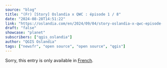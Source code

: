 ```yaml
---
source: "blog"
title: "(Fr) [Story] Oslandia x QWC : épisode 1 / 8"
date: "2024-08-28T14:51:22"
link: "https://oslandia.com/en/2024/09/04/story-oslandia-x-qwc-episode-1-8/"
draft: "false"
showcase: "planet"
subscribers: ["qgis_oslandia"]
author: "QGIS Oslandia"
tags: ["newsfr", "open source", "open source", "qgis"]
---
```


<p class="qtranxs-available-languages-message qtranxs-available-languages-message-en">Sorry, this entry is only available in <a class="qtranxs-available-language-link qtranxs-available-language-link-fr" href="http://oslandia.com/fr/tag/qgis-en/feed/atom/" title="Fr">French</a>.</p>
